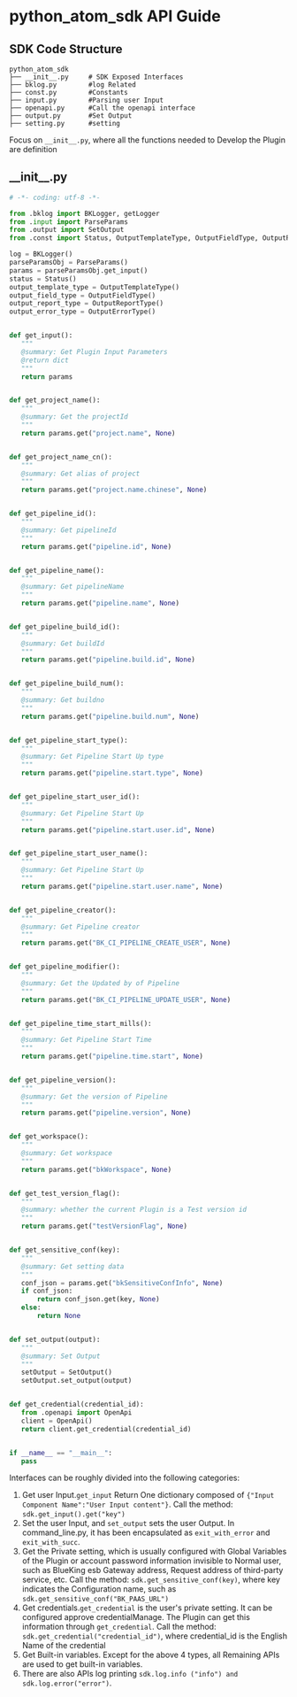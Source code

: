  # python_atom_sdk API Guide 

 ## SDK Code Structure 
 ```text 
 python_atom_sdk 
 ├── __init__.py     # SDK Exposed Interfaces 
 ├── bklog.py        #log Related 
 ├── const.py        #Constants 
 ├── input.py        #Parsing user Input 
 ├── openapi.py      #Call the openapi interface 
 ├── output.py       #Set Output 
 ├── setting.py      #setting 
 ``` 
 Focus on `__init__.py`, where all the functions needed to Develop the Plugin are definition 

 ## \_\_init\_\_.py 
 ```python 
 # -*- coding: utf-8 -*- 

 from .bklog import BKLogger, getLogger 
 from .input import ParseParams 
 from .output import SetOutput 
 from .const import Status, OutputTemplateType, OutputFieldType, OutputReportType, OutputErrorType 

 log = BKLogger() 
 parseParamsObj = ParseParams() 
 params = parseParamsObj.get_input() 
 status = Status() 
 output_template_type = OutputTemplateType() 
 output_field_type = OutputFieldType() 
 output_report_type = OutputReportType() 
 output_error_type = OutputErrorType() 


 def get_input(): 
    """ 
    @summary: Get Plugin Input Parameters 
    @return dict 
    """ 
    return params 


 def get_project_name(): 
    """ 
    @summary: Get the projectId 
    """ 
    return params.get("project.name", None) 


 def get_project_name_cn(): 
    """ 
    @summary: Get alias of project 
    """ 
    return params.get("project.name.chinese", None) 


 def get_pipeline_id(): 
    """ 
    @summary: Get pipelineId 
    """ 
    return params.get("pipeline.id", None) 


 def get_pipeline_name(): 
    """ 
    @summary: Get pipelineName 
    """ 
    return params.get("pipeline.name", None) 


 def get_pipeline_build_id(): 
    """ 
    @summary: Get buildId 
    """ 
    return params.get("pipeline.build.id", None) 


 def get_pipeline_build_num(): 
    """ 
    @summary: Get buildno 
    """ 
    return params.get("pipeline.build.num", None) 


 def get_pipeline_start_type(): 
    """ 
    @summary: Get Pipeline Start Up type 
    """ 
    return params.get("pipeline.start.type", None) 


 def get_pipeline_start_user_id(): 
    """ 
    @summary: Get Pipeline Start Up 
    """ 
    return params.get("pipeline.start.user.id", None) 


 def get_pipeline_start_user_name(): 
    """ 
    @summary: Get Pipeline Start Up 
    """ 
    return params.get("pipeline.start.user.name", None) 


 def get_pipeline_creator(): 
    """ 
    @summary: Get Pipeline creator 
    """ 
    return params.get("BK_CI_PIPELINE_CREATE_USER", None) 


 def get_pipeline_modifier(): 
    """ 
    @summary: Get the Updated by of Pipeline 
    """ 
    return params.get("BK_CI_PIPELINE_UPDATE_USER", None) 


 def get_pipeline_time_start_mills(): 
    """ 
    @summary: Get Pipeline Start Time 
    """ 
    return params.get("pipeline.time.start", None) 


 def get_pipeline_version(): 
    """ 
    @summary: Get the version of Pipeline 
    """ 
    return params.get("pipeline.version", None) 


 def get_workspace(): 
    """ 
    @summary: Get workspace 
    """ 
    return params.get("bkWorkspace", None) 


 def get_test_version_flag(): 
    """ 
    @summary: whether the current Plugin is a Test version id 
    """ 
    return params.get("testVersionFlag", None) 


 def get_sensitive_conf(key): 
    """ 
    @summary: Get setting data 
    """ 
    conf_json = params.get("bkSensitiveConfInfo", None) 
    if conf_json: 
        return conf_json.get(key, None) 
    else: 
        return None 


 def set_output(output): 
    """ 
    @summary: Set Output 
    """ 
    setOutput = SetOutput() 
    setOutput.set_output(output) 


 def get_credential(credential_id): 
    from .openapi import OpenApi 
    client = OpenApi() 
    return client.get_credential(credential_id) 


 if __name__ == "__main__": 
    pass 
 ``` 

 Interfaces can be roughly divided into the following categories: 
 1. Get user Input.`get_input` Return One dictionary composed of `{"Input Component Name":"User Input content"}`. Call the method: `sdk.get_input().get("key")` 
 2. Set the user Input, and `set_output` sets the user Output. In command_line.py, it has been encapsulated as `exit_with_error` and `exit_with_succ`. 
 3. Get the Private setting, which is usually configured with Global Variables of the Plugin or account password information invisible to Normal user, such as BlueKing esb Gateway address, Request address of third-party service, etc. Call the method: `sdk.get_sensitive_conf(key)`, where key indicates the Configuration name, such as `sdk.get_sensitive_conf("BK_PAAS_URL")` 
 4. Get credentials.`get_credential` is the user's private setting. It can be configured approve credentialManage. The Plugin can get this information through `get_credential`. Call the method: `sdk.get_credential("credential_id")`, where credential_id is the English Name of the credential 
 5. Get Built-in variables. Except for the above 4 types, all Remaining APIs are used to get built-in variables. 
 6. There are also APIs log printing `sdk.log.info ("info") and sdk.log.error("error")`. 